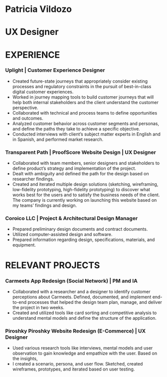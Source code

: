 # Patricia Vildozo
# UX Designer
# EXPERIENCE
### Uplight | Customer Experience Designer
* Created future-state journeys that appropriately consider existing processes and regulatory constraints in the pursuit of best-in-class digital customer experiences.
* Worked in journey mapping tools to build customer journeys that will help both internal stakeholders and the client understand the customer perspective.
* Collaborated with technical and process teams to define opportunities and outcomes.
* Analyzed customer behavior across customer segments and personas, and define the paths they take to achieve a specific objective.
* Conducted interviews with client’s subject matter experts in English and in Spanish, and performed market research.
### Transparent Path | ProofScore Website Design | UX Designer
* Collaborated with team members, senior designers and stakeholders to define product’s strategy and implementation of the project.
* Dealt with ambiguity and defined the path for the design based on researcher findings.
* Created and iterated multiple design solutions (sketching, wireframing, low-fidelity prototyping, high-fidelity prototyping) to discover what works best for the users and to satisfy the business needs of the client. The company is currently working on launching this website based on my teams’ findings and design.
### Coroico LLC | Project & Architectural Design Manager
* Prepared preliminary design documents and contract documents.
* Utilized computer-assisted design and software.
* Prepared information regarding design, specifications, materials, and equipment.
# RELEVANT PROJECTS
### Carmeets App Redesign (Social Network) | PM and IA
* Collaborated with a researcher and a designer to identify customer perceptions about Carmeets. Defined, documented, and implement end-to-end processes that helped the design team plan, manage, and deliver the project in two weeks.
* Created and utilized tools like card sorting and competitive analysis to understand mental models and define the structure of the application.
### Piroshky Piroshky Website Redesign (E-Commerce) | UX Designer
* Used various research tools like interviews, mental models and user observation to gain knowledge and empathize with the user. Based on the insights,
* I created a scenario, persona, and user flow. Sketched, created wireframes, prototypes, and iterated based on user testing.
